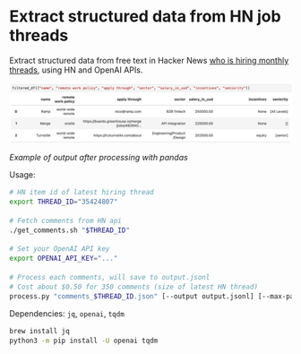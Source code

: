 # Extract structured data from HN job threads 

Extract structured data from free text in Hacker News [who is hiring monthly threads](https://news.ycombinator.com/item?id=35424807), using HN and OpenAI APIs.

![example of output after processing with pandas](./example_output.png)

_Example of output after processing with pandas_

Usage:
```bash
# HN item id of latest hiring thread
export THREAD_ID="35424807"

# Fetch comments from HN api
./get_comments.sh "$THREAD_ID"

# Set your OpenAI API key
export OPENAI_API_KEY="..."

# Process each comments, will save to output.jsonl
# Cost about $0.50 for 350 comments (size of latest HN thread)
process.py "comments_$THREAD_ID.json" [--output output.jsonl] [--max-parallel-requests 64]
```

Dependencies: `jq`, `openai`, `tqdm`
```bash
brew install jq
python3 -m pip install -U openai tqdm
```
